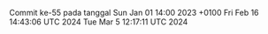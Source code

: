 Commit ke-55 pada tanggal Sun Jan 01 14:00 2023 +0100
Fri Feb 16 14:43:06 UTC 2024
Tue Mar  5 12:17:11 UTC 2024
